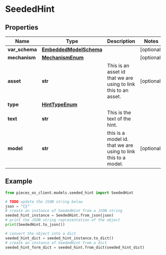 # SeededHint


## Properties

Name | Type | Description | Notes
------------ | ------------- | ------------- | -------------
**var_schema** | [**EmbeddedModelSchema**](EmbeddedModelSchema) |  | [optional] 
**mechanism** | [**MechanismEnum**](MechanismEnum) |  | [optional] 
**asset** | **str** | This is an asset id that we are using to link this to an asset. | [optional] 
**type** | [**HintTypeEnum**](HintTypeEnum) |  | 
**text** | **str** | This is the text of the hint. | 
**model** | **str** | this is a model id. that we are using to link this to a model. | [optional] 

## Example

```python
from pieces_os_client.models.seeded_hint import SeededHint

# TODO update the JSON string below
json = "{}"
# create an instance of SeededHint from a JSON string
seeded_hint_instance = SeededHint.from_json(json)
# print the JSON string representation of the object
print(SeededHint.to_json())

# convert the object into a dict
seeded_hint_dict = seeded_hint_instance.to_dict()
# create an instance of SeededHint from a dict
seeded_hint_form_dict = seeded_hint.from_dict(seeded_hint_dict)
```


